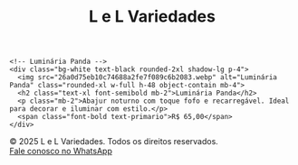 <!DOCTYPE html>
<html lang="pt-br">
<head>
  <meta charset="UTF-8" />
  <meta name="viewport" content="width=device-width, initial-scale=1.0" />
  <title>L e L Variedades</title>
  <script src="https://cdn.tailwindcss.com"></script>
  <script>
    tailwind.config = {
      theme: {
        extend: {
          colors: {
            primario: '#3ABEFF',
          }
        }
      }
    }
  </script>
</head>
<body class="bg-primario text-white font-sans min-h-screen">

  <header class="bg-white text-primario p-4 shadow-md">
    <h1 class="text-3xl font-bold text-center">L e L Variedades</h1>
  </header>

  <main class="p-6 grid grid-cols-1 md:grid-cols-2 lg:grid-cols-3 gap-6">

    <!-- Luminária Panda -->
    <div class="bg-white text-black rounded-2xl shadow-lg p-4">
      <img src="26a0d75eb10c74688a2fe7f089c6b2083.webp" alt="Luminária Panda" class="rounded-xl w-full h-48 object-contain mb-4">
      <h2 class="text-xl font-semibold mb-2">Luminária Panda</h2>
      <p class="mb-2">Abajur noturno com toque fofo e recarregável. Ideal para decorar e iluminar com estilo.</p>
      <span class="font-bold text-primario">R$ 65,00</span>
    </div>
  </main>

  <footer class="bg-white text-center text-primario p-4 mt-8">
    &copy; 2025 L e L Variedades. Todos os direitos reservados.
    <div class="mt-2">
      <a href="https://wa.me/554188098381" target="_blank" class="inline-block mt-2 px-4 py-2 bg-primario text-white rounded-full shadow hover:bg-blue-400 transition">
        Fale conosco no WhatsApp
      </a>
    </div>
  </footer>

</body>
</html>

